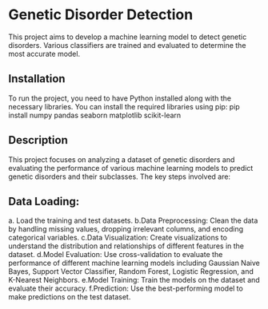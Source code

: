# Genetic Disorder Detection
This project aims to develop a machine learning model to detect genetic disorders. Various classifiers are trained and evaluated to determine the most accurate model.
## Installation

To run the project, you need to have Python installed along with the necessary libraries. You can install the required libraries using pip: pip install numpy pandas seaborn matplotlib scikit-learn

## Description 

This project focuses on analyzing a dataset of genetic disorders and evaluating the performance of various machine learning models to predict genetic disorders and their subclasses. The key steps involved are:

## Data Loading: 
a. Load the training and test datasets. 
b.Data Preprocessing: Clean the data by handling missing values, dropping irrelevant columns, and encoding categorical variables. 
c.Data Visualization: Create visualizations to understand the distribution and relationships of different features in the dataset. 
d.Model Evaluation: Use cross-validation to evaluate the performance of different machine learning models including Gaussian Naive Bayes, Support Vector Classifier, Random Forest, Logistic Regression, and K-Nearest Neighbors. 
e.Model Training: Train the models on the dataset and evaluate their accuracy. 
f.Prediction: Use the best-performing model to make predictions on the test dataset.